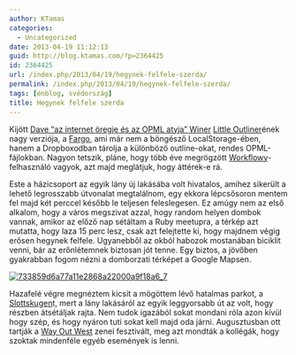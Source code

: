 ```yaml
---
author: KTamas
categories:
  - Uncategorized
date: 2013-04-19 11:12:13
guid: http://blog.ktamas.com/?p=2364425
id: 2364425
url: /index.php/2013/04/19/hegynek-felfele-szerda/
permalink: /index.php/2013/04/19/hegynek-felfele-szerda/
tags: [énblog, svédország]
title: Hegynek felfele szerda
---
```


Kijött [Dave &#8220;az internet öregje és az OPML atyja&#8221; Winer](http://scripting.com) [Little Outliner](http://littleoutliner.com)ének nagy verziója, a [Fargo](http://fargo.io/), ami már nem a böngésző LocalStorage-ében, hanem a Dropboxodban tárolja a különböző outline-okat, rendes OPML-fájlokban. Nagyon tetszik, pláne, hogy több éve megrögzött [Workflowy](http://workflowy.com)-felhasználó vagyok, azt majd meglátjuk, hogy áttérek-e rá.

Este a házicsoport az egyik lány új lakásába volt hivatalos, amihez sikerült a lehető legrosszabb útvonalat megtalálnom, egy ekkora lépcsősoron mentem fel majd két perccel később le teljesen feleslegesen. Ez amúgy nem az első alkalom, hogy a város megszivat azzal, hogy random helyen dombok vannak, amikor az előző nap sétáltam a Ruby meetupra, a térkép azt mutatta, hogy laza 15 perc lesz, csak azt felejtette ki, hogy majdnem végig erősen hegynek felfele. Ugyanebből az okból habozok mostanában biciklit venni, bár az erőnlétemnek biztosan jót tenne. Egy biztos, a jövőben gyakrabban fogom nézni a domborzati térképet a Google Mapsen.

[<img src="/wp-content/uploads/2013/04/733859d6a77a11e2868a22000a9f18a6_7.jpg" alt="733859d6a77a11e2868a22000a9f18a6_7" width="612" height="612" class="alignleft size-full wp-image-2364426" srcset="/wp-content/uploads/2013/04/733859d6a77a11e2868a22000a9f18a6_7.jpg 612w, /wp-content/uploads/2013/04/733859d6a77a11e2868a22000a9f18a6_7-150x150.jpg 150w, /wp-content/uploads/2013/04/733859d6a77a11e2868a22000a9f18a6_7-300x300.jpg 300w" sizes="(max-width: 612px) 100vw, 612px" />](/wp-content/uploads/2013/04/733859d6a77a11e2868a22000a9f18a6_7.jpg)

Hazafelé végre megnéztem kicsit a mögöttem lévő hatalmas parkot, a [Slottskugen](https://maps.google.com/maps?q=Slottsskogen,+G%C3%B6teborg,+V%C3%A4stra+G%C3%B6talands+l%C3%A4n,+Sverige&hl=sv&ie=UTF8&geocode=FX81cAMdoDq2AA&hnear=Slottsskogen,+Sverige&t=m&z=15)t, mert a lány lakásáról az egyik leggyorsabb út az volt, hogy részben átsétáljak rajta. Nem tudok igazából sokat mondani róla azon kívül hogy szép, és hogy nyáron tuti sokat kell majd oda járni. Augusztusban ott tartják a [Way Out West](http://www.wayoutwest.se) zenei fesztivált, meg azt mondták a kollégák, hogy szoktak mindenféle egyéb események is lenni.
